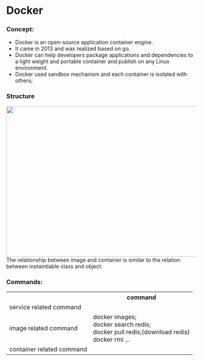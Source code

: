 # Docker
<h3> Concept:</h3>
<ul>
<li>Docker is an open-source application container engine. 
<li>It came in 2013 and was realized based on go. 
<li>Docker can help developers package applications and dependencies to a light weight and portable container and publish on any Linux environment. 
<li>Docker used sandbox mechanism and each container is isolated with others;
</ul>
<h3> Structure </h3>
<img src="https://docs.docker.com/engine/images/architecture.svg" width="600px" height="400px"></img>
The relationship between image and container is similar to the relation between instaintiable class and object.
<h3> Commands:</h3>
<table>
  <tr>
    <th></th>
    <th>command</th>
  </tr>
  <tr>
    <td>service related command</td>
    <td></td>
  </tr>
  <tr>
    <td>image related command</td>
    <td>docker images;<br>
      docker search redis;<br>
      docker pull redis;(download redis)<br>
      docker rmi ...
    </td>
  </tr>
  <tr>
    <td>container related command</td>
    <td></td>
  </tr>
